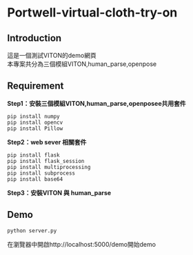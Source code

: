 # Portwell-virtual-cloth-try-on
## Introduction
這是一個測試VITON的demo網頁<br/>
本專案共分為三個模組VITON,human_parse,openpose
## Requirement
**Step1：安裝三個模組VITON,human_parse,openposee共用套件**
```
pip install numpy
pip install opencv
pip install Pillow
```
**Step2：web sever 相關套件**
```
pip install flask
pip install flask_session
pip install multiprocessing
pip install subprocess
pip install base64
```
**Step3：安裝VITON 與 human_parse**


## Demo
```
python server.py
```
在瀏覽器中開啟http://localhost:5000/demo開始demo